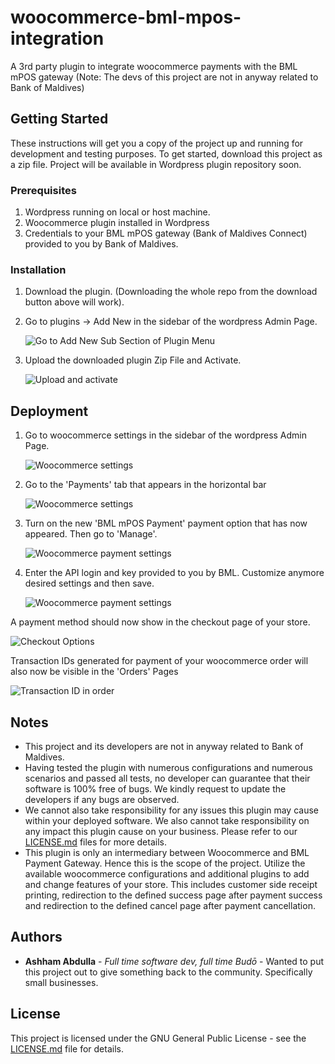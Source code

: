 # woocommerce-bml-mpos-integration
A 3rd party plugin to integrate woocommerce payments with the BML mPOS gateway (Note: The devs of this project are not in anyway related to Bank of Maldives)

## Getting Started

These instructions will get you a copy of the project up and running for development and testing purposes. To get started, download this project as a zip file. Project will be available in Wordpress plugin repository soon.

### Prerequisites

1. Wordpress running on local or host machine.
2. Woocommerce plugin installed in Wordpress
2. Credentials to your BML mPOS gateway (Bank of Maldives Connect) provided to you by Bank of Maldives.


### Installation


1. Download the plugin. (Downloading the whole repo from the download button above will work).
2. Go to plugins -> Add New in the sidebar of the wordpress Admin Page.

   ![Go to Add New Sub Section of Plugin Menu](https://github.com/ashhama/woocommerce-bml-mpos-integration/blob/master/assets/images/add-new.JPG?raw=true)

3. Upload the downloaded plugin Zip File and Activate.

   ![Upload and activate](https://github.com/ashhama/woocommerce-bml-mpos-integration/blob/master/assets/images/upload-plugin.JPG?raw=true)

## Deployment

1. Go to woocommerce settings in the sidebar of the wordpress Admin Page.

   ![Woocommerce settings](https://github.com/ashhama/woocommerce-bml-mpos-integration/blob/master/assets/images/woocommerce-settings.JPG?raw=true)

2. Go to the 'Payments' tab that appears in the horizontal bar

   ![Woocommerce settings](https://github.com/ashhama/woocommerce-bml-mpos-integration/blob/master/assets/images/payments.JPG?raw=true)

3. Turn on the new 'BML mPOS Payment' payment option that has now appeared. Then go to 'Manage'.

   ![Woocommerce payment settings](https://github.com/ashhama/woocommerce-bml-mpos-integration/blob/master/assets/images/woocommerce-payments-settings.JPG?raw=true)

4. Enter the API login and key provided to you by BML. Customize anymore desired settings and then save.

   ![Woocommerce payment settings](https://github.com/ashhama/woocommerce-bml-mpos-integration/blob/master/assets/images/bml-options.jpg?raw=true)


A payment method should now show in the checkout page of your store.

   ![Checkout Options](https://github.com/ashhama/woocommerce-bml-mpos-integration/blob/master/misc/assets/checkout-options.JPG?raw=true)


Transaction IDs generated for payment of your woocommerce order will also now be visible in the 'Orders' Pages

   ![Transaction ID in order](https://github.com/ashhama/woocommerce-bml-mpos-integration/blob/master/assets/images/order-transaction-id.JPG?raw=true)


## Notes

* This project and its developers are not in anyway related to Bank of Maldives.
* Having tested the plugin with numerous configurations and numerous scenarios and passed all tests, no developer can guarantee that their software is 100% free of bugs. We kindly request to update the developers if any bugs are observed.
* We cannot also take responsibility for any issues this plugin may cause within your deployed software. We also cannot take responsibility on any impact this plugin cause on your business. Please refer to our [LICENSE.md](LICENSE.md) files for more details.
* This plugin is only an intermediary between Woocommerce and BML Payment Gateway. Hence this is the scope of the project. Utilize the available woocommerce configurations and additional plugins to add and change features of your store. This includes customer side receipt printing, redirection to the defined success page after payment success and redirection to the defined cancel page after payment cancellation.


## Authors

* **Ashham Abdulla** - *Full time software dev, full time Budō* - Wanted to put this project out to give something back to the community. Specifically small businesses.

## License

This project is licensed under the GNU General Public License - see the [LICENSE.md](LICENSE.md) file for details.
